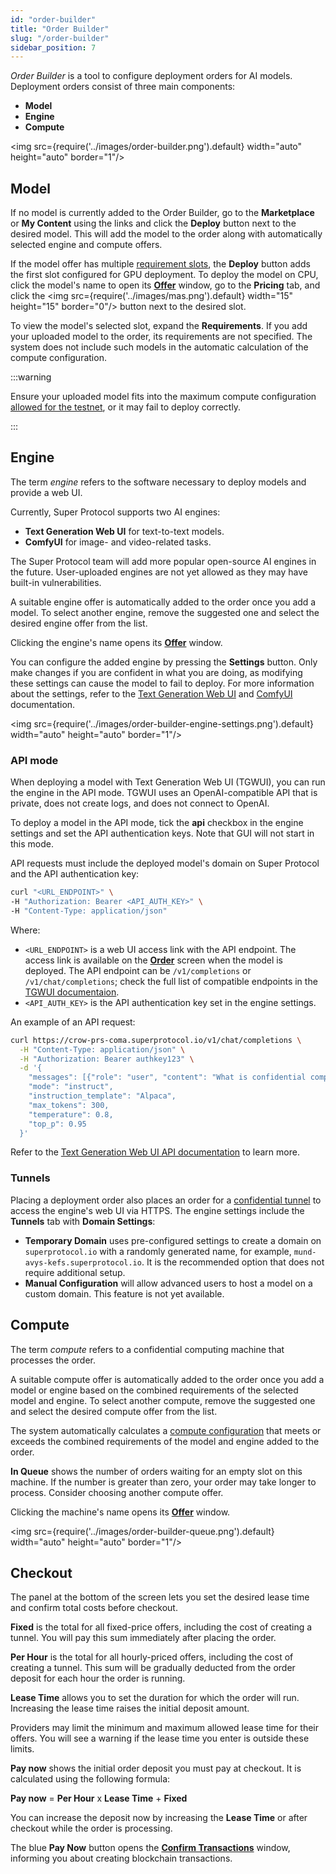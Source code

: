 ```yaml
---
id: "order-builder"
title: "Order Builder"
slug: "/order-builder"
sidebar_position: 7
---
```


_Order Builder_ is a tool to configure deployment orders for AI models. Deployment orders consist of three main components:

- **Model**
- **Engine**
- **Compute**

<img src={require('../images/order-builder.png').default} width="auto" height="auto" border="1"/>
<br/>

## Model

If no model is currently added to the Order Builder, go to the **Marketplace** or **My Content** using the links and click the **Deploy** button next to the desired model. This will add the model to the order along with automatically selected engine and compute offers.

If the model offer has multiple [requirement slots](/fundamentals/slots), the **Deploy** button adds the first slot configured for GPU deployment. To deploy the model on CPU, click the model's name to open its [**Offer**](/marketplace/models/offer) window, go to the **Pricing** tab, and click the <img src={require('../images/mas.png').default}  width="15" height="15" border="0"/> button next to the desired slot.

To view the model's selected slot, expand the **Requirements**. If you add your uploaded model to the order, its requirements are not specified. The system does not include such models in the automatic calculation of the compute configuration.

:::warning

Ensure your uploaded model fits into the maximum compute configuration [allowed for the testnet](/marketplace/limitations), or it may fail to deploy correctly.

:::

## Engine

The term _engine_ refers to the software necessary to deploy models and provide a web UI.

Currently, Super Protocol supports two AI engines:

- **Text Generation Web UI** for text-to-text models.
- **ComfyUI** for image- and video-related tasks.

The Super Protocol team will add more popular open-source AI engines in the future. User-uploaded engines are not yet allowed as they may have built-in vulnerabilities.

A suitable engine offer is automatically added to the order once you add a model. To select another engine, remove the suggested one and select the desired engine offer from the list.

Clicking the engine's name opens its [**Offer**](/marketplace/models/offer) window.

You can configure the added engine by pressing the **Settings** button. Only make changes if you are confident in what you are doing, as modifying these settings can cause the model to fail to deploy. For more information about the settings, refer to the [Text Generation Web UI](https://github.com/oobabooga/text-generation-webui/wiki) and [ComfyUI](https://docs.comfy.org/) documentation.

<img src={require('../images/order-builder-engine-settings.png').default} width="auto" height="auto" border="1"/>
<br/>

### API mode

When deploying a model with Text Generation Web UI (TGWUI), you can run the engine in the API mode. TGWUI uses an OpenAI-compatible API that is private, does not create logs, and does not connect to OpenAI.

To deploy a model in the API mode, tick the **api** checkbox in the engine settings and set the API authentication keys. Note that GUI will not start in this mode.

API requests must include the deployed model's domain on Super Protocol and the API authentication key:

```bash
curl "<URL_ENDPOINT>" \
-H "Authorization: Bearer <API_AUTH_KEY>" \
-H "Content-Type: application/json"
```

Where:

- `<URL_ENDPOINT>` is a web UI access link with the API endpoint. The access link is available on the [**Order**](/marketplace/all-orders/order) screen when the model is deployed. The API endpoint can be `/v1/completions` or `/v1/chat/completions`; check the full list of compatible endpoints in the [TGWUI documentaion](https://github.com/oobabooga/text-generation-webui/wiki/12-%E2%80%90-OpenAI-API#compatibility--not-so-compatibility).
- `<API_AUTH_KEY>` is the API authentication key set in the engine settings.

An example of an API request:

```bash
curl https://crow-prs-coma.superprotocol.io/v1/chat/completions \
  -H "Content-Type: application/json" \
  -H "Authorization: Bearer authkey123" \
  -d '{
    "messages": [{"role": "user", "content": "What is confidential computing?"}],
    "mode": "instruct",
    "instruction_template": "Alpaca",
    "max_tokens": 300,
    "temperature": 0.8,
    "top_p": 0.95
  }'
```

Refer to the [Text Generation Web UI API documentation](https://github.com/oobabooga/text-generation-webui/wiki/12-%E2%80%90-OpenAI-API) to learn more.

### Tunnels

Placing a deployment order also places an order for a [confidential tunnel](https://docs.superprotocol.com/fundamentals/tunnels) to access the engine's web UI via HTTPS. The engine settings include the **Tunnels** tab with **Domain Settings**:

- **Temporary Domain** uses pre-configured settings to create a domain on `superprotocol.io` with a randomly generated name, for example, `mund-avys-kefs.superprotocol.io`. It is the recommended option that does not require additional setup.
- **Manual Configuration** will allow advanced users to host a model on a custom domain. This feature is not yet available.

## Compute

The term _compute_ refers to a confidential computing machine that processes the order.

A suitable compute offer is automatically added to the order once you add a model or engine based on the combined requirements of the selected model and engine. To select another compute, remove the suggested one and select the desired compute offer from the list.

The system automatically calculates a [compute configuration](/fundamentals/slots#configuration) that meets or exceeds the combined requirements of the model and engine added to the order.

**In Queue** shows the number of orders waiting for an empty slot on this machine. If the number is greater than zero, your order may take longer to process. Consider choosing another compute offer.

Clicking the machine's name opens its [**Offer**](/marketplace/models/offer) window.

<img src={require('../images/order-builder-queue.png').default} width="auto" height="auto" border="1"/>
<br/>

## Checkout

The panel at the bottom of the screen lets you set the desired lease time and confirm total costs before checkout.

**Fixed** is the total for all fixed-price offers, including the cost of creating a tunnel. You will pay this sum immediately after placing the order.

**Per Hour** is the total for all hourly-priced offers, including the cost of creating a tunnel. This sum will be gradually deducted from the order deposit for each hour the order is running.

**Lease Time** allows you to set the duration for which the order will run. Increasing the lease time raises the initial deposit amount.

Providers may limit the minimum and maximum allowed lease time for their offers. You will see a warning if the lease time you enter is outside these limits.

**Pay now** shows the initial order deposit you must pay at checkout. It is calculated using the following formula:

**Pay now** = **Per Hour** x **Lease Time** + **Fixed**

You can increase the deposit now by increasing the **Lease Time** or after checkout while the order is processing.

The blue **Pay Now** button opens the [**Confirm Transactions**](/marketplace/order-builder/checkout) window, informing you about creating blockchain transactions.